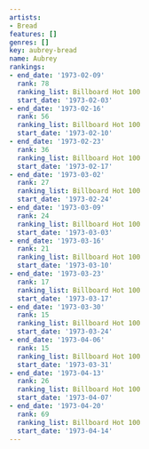 ```yaml
---
artists:
- Bread
features: []
genres: []
key: aubrey-bread
name: Aubrey
rankings:
- end_date: '1973-02-09'
  rank: 78
  ranking_list: Billboard Hot 100
  start_date: '1973-02-03'
- end_date: '1973-02-16'
  rank: 56
  ranking_list: Billboard Hot 100
  start_date: '1973-02-10'
- end_date: '1973-02-23'
  rank: 36
  ranking_list: Billboard Hot 100
  start_date: '1973-02-17'
- end_date: '1973-03-02'
  rank: 27
  ranking_list: Billboard Hot 100
  start_date: '1973-02-24'
- end_date: '1973-03-09'
  rank: 24
  ranking_list: Billboard Hot 100
  start_date: '1973-03-03'
- end_date: '1973-03-16'
  rank: 21
  ranking_list: Billboard Hot 100
  start_date: '1973-03-10'
- end_date: '1973-03-23'
  rank: 17
  ranking_list: Billboard Hot 100
  start_date: '1973-03-17'
- end_date: '1973-03-30'
  rank: 15
  ranking_list: Billboard Hot 100
  start_date: '1973-03-24'
- end_date: '1973-04-06'
  rank: 15
  ranking_list: Billboard Hot 100
  start_date: '1973-03-31'
- end_date: '1973-04-13'
  rank: 26
  ranking_list: Billboard Hot 100
  start_date: '1973-04-07'
- end_date: '1973-04-20'
  rank: 69
  ranking_list: Billboard Hot 100
  start_date: '1973-04-14'
---
```



